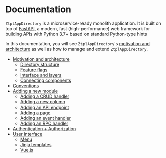 # Documentation

`ZtplAppDirectory` is a microservice-ready monolith application. It is built on top of [FastAPI](https://fastapi.tiangolo.com/), a modern, fast (high-performance) web framework for building APIs with Python 3.7+ based on standard Python-type hints

In this documentation, you will see `ZtplAppDirectory`'s [motivation and architecture](motivation-and-architecture/README.md) as well as how to manage and extend `ZtplAppDirectory`.

<!--startToc-->
* [Motivation and architecture](motivation-and-architecture/README.md)
    * [Directory structure](motivation-and-architecture/directory-structure.md)
    * [Feature flags](motivation-and-architecture/feature-flags.md)
    * [Interface and layers](motivation-and-architecture/interface-and-layers.md)
    * [Connecting components](motivation-and-architecture/connecting-components.md)
* [Conventions](conventions.md)
* [Adding a new module](adding-a-new-module/README.md)
    * [Adding a CRUD handler](adding-a-new-module/adding-a-crud-handler.md)
    * [Adding a new column](adding-a-new-module/adding-a-new-column.md)
    * [Adding an API endpoint](adding-a-new-module/adding-an-api-endpoint.md)
    * [Adding a page](adding-a-new-module/adding-a-page.md)
    * [Adding an event handler](adding-a-new-module/adding-an-event-handler.md)
    * [Adding an RPC handler](adding-a-new-module/adding-an-rpc-handler.md)
* [Authentication + Authorization](authentication-authorization.md)
* [User interface](user-interface/README.md)
    * [Menu](user-interface/menu.md)
    * [Jinja templates](user-interface/jinja-templates.md)
    * [Vue.js](user-interface/vue-js.md)
<!--endToc-->